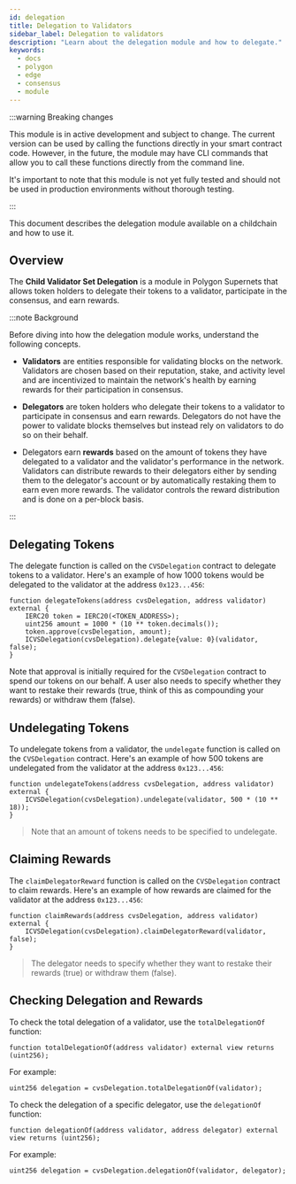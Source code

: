 ```yaml
---
id: delegation
title: Delegation to Validators
sidebar_label: Delegation to validators
description: "Learn about the delegation module and how to delegate."
keywords:
  - docs
  - polygon
  - edge
  - consensus
  - module
---
```


:::warning Breaking changes

This module is in active development and subject to change. The current version can be used by calling the functions directly in your smart contract code. However, in the future, the module may have CLI commands that allow you to call these functions directly from the command line.

It's important to note that this module is not yet fully tested and should not be used in production environments without thorough testing.

:::

This document describes the delegation module available on a childchain and how to use it.

## Overview

The **Child Validator Set Delegation** is a module in Polygon Supernets that allows token holders to delegate their tokens to a validator, participate in the consensus, and earn rewards.

:::note Background

Before diving into how the delegation module works, understand the following concepts.

- **Validators** are entities responsible for validating blocks on the network. Validators are chosen based on their reputation, stake, and activity level and are incentivized to maintain the network's health by earning rewards for their participation in consensus.

- **Delegators** are token holders who delegate their tokens to a validator to participate in consensus and earn rewards. Delegators do not have the power to validate blocks themselves but instead rely on validators to do so on their behalf.

- Delegators earn **rewards** based on the amount of tokens they have delegated to a validator and the validator's performance in the network. Validators can distribute rewards to their delegators either by sending them to the delegator's account or by automatically restaking them to earn even more rewards. The validator controls the reward distribution and is done on a per-block basis.

:::

## Delegating Tokens

The delegate function is called on the `CVSDelegation` contract to delegate tokens to a validator. Here's an example of how 1000 tokens would be delegated to the validator at the address `0x123...456`:

```solidity
function delegateTokens(address cvsDelegation, address validator) external {
    IERC20 token = IERC20(<TOKEN_ADDRESS>);
    uint256 amount = 1000 * (10 ** token.decimals());
    token.approve(cvsDelegation, amount);
    ICVSDelegation(cvsDelegation).delegate{value: 0}(validator, false);
}
```

Note that approval is initially required for the `CVSDelegation` contract to spend our tokens on our behalf. A user also needs to specify whether they want to restake their rewards (true, think of this as compounding your rewards) or withdraw them (false).

## Undelegating Tokens

To undelegate tokens from a validator, the `undelegate` function is called on the `CVSDelegation` contract. Here's an example of how 500 tokens are undelegated from the validator at the address
`0x123...456`:

```solidity
function undelegateTokens(address cvsDelegation, address validator) external {
    ICVSDelegation(cvsDelegation).undelegate(validator, 500 * (10 ** 18));
}
```

> Note that an amount of tokens needs to be specified to undelegate.

## Claiming Rewards

The `claimDelegatorReward` function is called on the `CVSDelegation` contract to claim rewards. Here's an example of how rewards are claimed for the validator at the address `0x123...456`:

```solidity
function claimRewards(address cvsDelegation, address validator) external {
    ICVSDelegation(cvsDelegation).claimDelegatorReward(validator, false);
}
```

> The delegator needs to specify whether they want to restake their rewards (true) or withdraw them (false).

## Checking Delegation and Rewards

To check the total delegation of a validator, use the `totalDelegationOf` function:

```solidity
function totalDelegationOf(address validator) external view returns (uint256);
```

For example:

```solidity
uint256 delegation = cvsDelegation.totalDelegationOf(validator);
```

To check the delegation of a specific delegator, use the `delegationOf` function:

```solidity
function delegationOf(address validator, address delegator) external view returns (uint256);
```

For example:

```solidity
uint256 delegation = cvsDelegation.delegationOf(validator, delegator);
```
